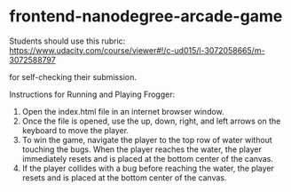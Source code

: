 frontend-nanodegree-arcade-game
===============================

Students should use this rubric: https://www.udacity.com/course/viewer#!/c-ud015/l-3072058665/m-3072588797

for self-checking their submission.

Instructions for Running and Playing Frogger:
1. Open the index.html file in an internet browser window.
2. Once the file is opened, use the up, down, right, and left arrows on the keyboard to move the player.
3. To win the game, navigate the player to the top row of water without touching the bugs. When the player
	reaches the water, the player immediately resets and is placed at the bottom center of the canvas.
4. If the player collides with a bug before reaching the water, the player resets and is placed at the bottom
	center of the canvas.
